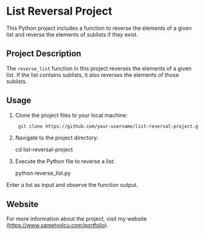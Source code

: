 # List Reversal Project

This Python project includes a function to reverse the elements of a given list and reverse the elements of sublists if they exist.

## Project Description

The `reverse_list` function in this project reverses the elements of a given list. If the list contains sublists, it also reverses the elements of those sublists.

## Usage

1. Clone the project files to your local machine:

   ```bash
    git clone https://github.com/your-username/list-reversal-project.git


2. Navigate to the project directory:
   
    cd list-reversal-project

3. Execute the Python file to reverse a list:

    python reverse_list.py

Enter a list as input and observe the function output.




## Website

For more information about the project, visit my website (https://www.sametyolcu.com/portfolio).







